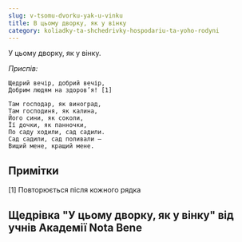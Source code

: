 ```yaml
---
slug: v-tsomu-dvorku-yak-u-vinku
title: В цьому дворку, як у вінку
category: koliadky-ta-shchedrivky-hospodariu-ta-yoho-rodyni
---
```

У цьому дворку, як у вінку.

*Приспів:*
```
Щедрий вечір, добрий вечір,
Добрим людям на здоров’я! [1]
```

```
Там господар, як виноград,
Там господиня, як калина,
Його сини, як соколи,
Її дочки, як панночки,
По саду ходили, сад садили.
Сад садили, сад поливали —
Вищий мене, кращий мене.
```

## Примітки

[1] Повторюється після кожного рядка

## Щедрівка "У цьому дворку, як у вінку" від учнів Академії Nota Bene

<YoutubeIframe id="yPm-cWodSU4" className="md:w-4/5" />
